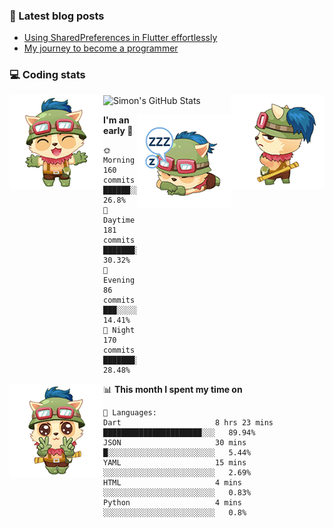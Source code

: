 ### 📘 Latest blog posts

<!-- BLOG-POST-LIST:START -->
- [Using SharedPreferences in Flutter effortlessly](http://blog.simonit.dev/2020/07/15/Using-SharedPreferences-in-Flutter-effortlessly/)
- [My journey to become a programmer](http://blog.simonit.dev/2018/07/14/My-journey-to-become-a-programmer/)
<!-- BLOG-POST-LIST:END -->

### 💻 Coding stats
<img align="right" src="https://raw.githubusercontent.com/simonpham/simonpham/master/assets/images/6kiur.gif" >


<img align="left" src="https://raw.githubusercontent.com/simonpham/simonpham/master/assets/images/5kiur.gif" >

![Simon's GitHub Stats](https://github-readme-stats-obu2qdcs2.vercel.app/api?username=simonpham)

<img align="right" src="https://raw.githubusercontent.com/simonpham/simonpham/master/assets/images/4kiur.gif" >

<!--START_SECTION:waka-->
**I'm an early 🐤** 

```text
🌞 Morning    160 commits    ██████░░░░░░░░░░░░░░░░░░░   26.8% 
🌆 Daytime    181 commits    ███████░░░░░░░░░░░░░░░░░░   30.32% 
🌃 Evening    86 commits     ███░░░░░░░░░░░░░░░░░░░░░░   14.41% 
🌙 Night      170 commits    ███████░░░░░░░░░░░░░░░░░░   28.48%

```


<img align="left" src="https://raw.githubusercontent.com/simonpham/simonpham/master/assets/images/19kiur.gif" >📊 **This month I spent my time on** 

```text
💬 Languages: 
Dart                     8 hrs 23 mins       ██████████████████████░░░   89.94% 
JSON                     30 mins             █░░░░░░░░░░░░░░░░░░░░░░░░   5.44% 
YAML                     15 mins             ░░░░░░░░░░░░░░░░░░░░░░░░░   2.69% 
HTML                     4 mins              ░░░░░░░░░░░░░░░░░░░░░░░░░   0.83% 
Python                   4 mins              ░░░░░░░░░░░░░░░░░░░░░░░░░   0.8%

```


<!--END_SECTION:waka-->
